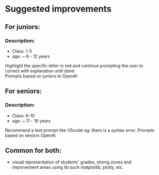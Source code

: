 # Suggested improvements


## For juniors: 
### Description: 
- Class: 1-5
- age: ~ 6 - 12 years 

Highlight the specific letter in red and continue prompting the user to correct with explanation until done  
Prompts based on juniors to OpenAI 


## For seniors:
### Description:
- Class: 6-10
- age: ~ 11 - 16 years 

Recommend a text prompt like VScode
eg: there is a syntax error.
Prompts based on seniors OpenAI 

## Common for both:
- visual representation of students' grades, strong zones and improvement areas using lib such matplotlib, plotly, etc.

